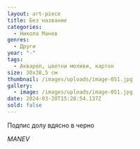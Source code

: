 ```yaml
---
layout: art-piece
title: Без название
categories:
  - Никола Манев
genres:
  - Други
year: "-"
tags:
  - Акварел, цветни моливи, картон
size: 30х38,5 см
thumbnail: /images/uploads/image-051.jpg
gallery:
  - image: /images/uploads/image-051.jpg
date: 2024-03-20T15:28:54.137Z
sold: false
---
```

Подпис долу вдясно в черно

*MANEV*
